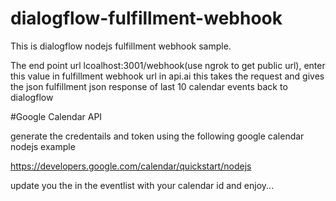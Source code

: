 # dialogflow-fulfillment-webhook

This is dialogflow nodejs fulfillment webhook sample.

The end point url lcoalhost:3001/webhook(use ngrok to get public url), enter this value in fulfillment webhook url in api.ai
this takes the request and gives the json fulfillment json response of last 10 calendar events back to dialogflow

#Google Calendar API

generate the credentails and token using the following google calendar nodejs example 

https://developers.google.com/calendar/quickstart/nodejs

update you the <Calendar ID> in the eventlist with your calendar id and enjoy...